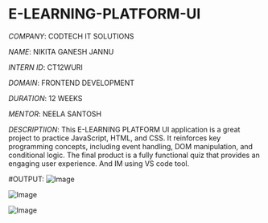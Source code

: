 # E-LEARNING-PLATFORM-UI

*COMPANY*: CODTECH IT SOLUTIONS

*NAME*: NIKITA GANESH JANNU

*INTERN ID*: CT12WURI

*DOMAIN*: FRONTEND DEVELOPMENT

*DURATION*: 12 WEEKS

*MENTOR*: NEELA SANTOSH

*DESCRIPTIION*: This E-LEARNING PLATFORM UI application is a great project to practice JavaScript, HTML, and CSS. It reinforces key programming concepts, including event handling, DOM manipulation, and conditional logic. The final product is a fully functional quiz that provides an engaging user experience. And IM using VS code tool.

#OUTPUT:
![Image](https://github.com/user-attachments/assets/5f81f741-aa7f-4fca-bc4a-37651e4127e0)

![Image](https://github.com/user-attachments/assets/6f00dd69-b196-40a4-859b-b81fe68fd6bb)

![Image](https://github.com/user-attachments/assets/84c4798a-54c5-4820-aea8-8004d959c665)
